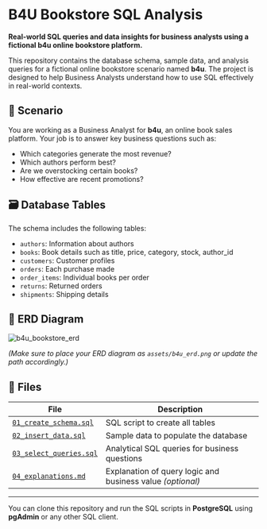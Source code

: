 # B4U Bookstore SQL Analysis

**Real-world SQL queries and data insights for business analysts using a fictional b4u online bookstore platform.**

This repository contains the database schema, sample data, and analysis queries for a fictional online bookstore scenario named **b4u**. The project is designed to help Business Analysts understand how to use SQL effectively in real-world contexts.

## 📘 Scenario

You are working as a Business Analyst for **b4u**, an online book sales platform. Your job is to answer key business questions such as:

- Which categories generate the most revenue?
- Which authors perform best?
- Are we overstocking certain books?
- How effective are recent promotions?

## 🗃️ Database Tables

The schema includes the following tables:

- `authors`: Information about authors
- `books`: Book details such as title, price, category, stock, author_id
- `customers`: Customer profiles
- `orders`: Each purchase made
- `order_items`: Individual books per order
- `returns`: Returned orders
- `shipments`: Shipping details

## 🧩 ERD Diagram

![b4u_bookstore_erd](assets/b4u_erd.png)

*(Make sure to place your ERD diagram as `assets/b4u_erd.png` or update the path accordingly.)*

## 📂 Files

| File | Description |
|------|-------------|
| [`01_create_schema.sql`](scripts/01_create_schema.sql) | SQL script to create all tables |
| [`02_insert_data.sql`](scripts/02_insert_data.sql) | Sample data to populate the database |
| [`03_select_queries.sql`](scripts/03_select_queries.sql) | Analytical SQL queries for business questions |
| [`04_explanations.md`](scripts/04_explanations.md) | Explanation of query logic and business value *(optional)* |

---

You can clone this repository and run the SQL scripts in **PostgreSQL** using **pgAdmin** or any other SQL client.
